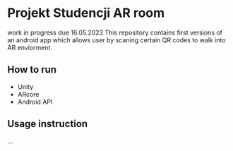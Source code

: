 # Projekt Studencji AR room
work in progress  due 16.05.2023
This repository contains first versions of an android app which allows user by scaning certain QR codes to walk into AR enviorment.

## How to run
- Unity
- ARcore 
- Android API 

## Usage instruction 

...





